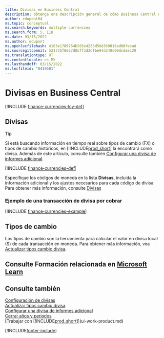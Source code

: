 ```yaml
---
title: Divisas en Business Central
description: obtenga una descripción general de cómo Business Central define su divisa local frente a las divisas extranjeras con las que opera.
author: edupont04
ms.topic: conceptual
ms.search.keywords: multiple currencies
ms.search.form: 5, 118
ms.date: 03/15/2022
ms.author: edupont
ms.openlocfilehash: 4163e1789754b565e4233d58d360018ed00feead
ms.sourcegitcommit: 521735f8e27d8bff2d2dfbe94d240c09dcdaec29
ms.translationtype: HT
ms.contentlocale: es-MX
ms.lasthandoff: 03/15/2022
ms.locfileid: "8419681"
---
```

# <a name="currencies-in-business-central"></a>Divisas en Business Central

[!INCLUDE [finance-currencies-lcy-def](includes/finance-currencies-lcy-def.md)]

## <a name="currencies"></a>Divisas

> [!TIP]  
> Si está buscando información en tiempo real sobre tipos de cambio (FX) o tipos de cambio históricos, en [!INCLUDE[prod_short](includes/prod_short.md)] la encontrará como divisa. Además de este artículo, consulte también [Configurar una divisa de informes adicional](finance-how-setup-additional-currencies.md).

[!INCLUDE [finance-currencies-def](includes/finance-currencies-def.md)]

Especifique los códigos de moneda en la lista **Divisas**, incluida la información adicional y los ajustes necesarios para cada código de divisa. Para obtener más información, consulte [Divisas](finance-set-up-currencies.md#curr)

### <a name="example-of-a-receivable-currency-transaction"></a>Ejemplo de una transacción de divisa por cobrar

[!INCLUDE [finance-currencies-example](includes/finance-currencies-example.md)]

## <a name="exchange-rates"></a>Tipos de cambio

Los tipos de cambio son la herramienta para calcular el valor en divisa local ($) de cada transacción en moneda. Para obtener más información, vea [Actualizar tipos cambio divisa](finance-how-update-currencies.md).  

## <a name="see-related-training-at-microsoft-learn"></a>Consulte Formación relacionada en [Microsoft Learn](/learn/paths/use-multiple-currencies-dynamics-365-business-central/)

## <a name="see-also"></a>Consulte también

[Configuración de divisas](finance-set-up-currencies.md)  
[Actualizar tipos cambio divisa](finance-how-update-currencies.md)  
[Configurar una divisa de informes adicional](finance-how-setup-additional-currencies.md)  
[Cerrar años y periodos](year-close-years-periods.md)  
[Trabajar con [!INCLUDE[prod_short](includes/prod_short.md)]](ui-work-product.md)


[!INCLUDE[footer-include](includes/footer-banner.md)]
